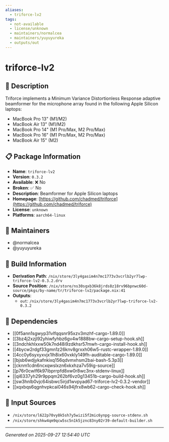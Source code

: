 ```yaml
---
aliases:
  - triforce-lv2
tags:
  - not-available
  - license/unknown
  - maintainers/normalcea
  - maintainers/yuyuyureka
  - outputs/out
---
```


# triforce-lv2

## 📝 Description

Triforce implements a Minimum Variance Distortionless Response
adaptive beamformer for the microphone array found in the
following Apple Silicon laptops:

- MacBook Pro 13" (M1/M2)
- MacBook Air 13" (M1/M2)
- MacBook Pro 14" (M1 Pro/Max, M2 Pro/Max)
- MacBook Pro 16" (M1 Pro/Max, M2 Pro/Max)
- MacBook Air 15" (M2)


## 📋 Package Information

- **Name**: `triforce-lv2`
- **Version**: `0.3.2`
- **Available**: ❌ No
- **Broken**: ✅ No
- **Description**: Beamformer for Apple Silicon laptops
- **Homepage**: [https://github.com/chadmed/triforce](https://github.com/chadmed/triforce)
- **License**: `unknown`
- **Platforms**: `aarch64-linux`
## 👥 Maintainers

- @normalcea
- @yuyuyureka


## 🔧 Build Information

- **Derivation Path**: `/nix/store/3ly4gasim4n7mc1773v3vcrlb2yr7lwp-triforce-lv2-0.3.2.drv`
- **Source Position**: `/nix/store/ns30sqxb36k8jrds8z18rv96bpnwc60d-source/pkgs/by-name/tr/triforce-lv2/package.nix:41`
- **Outputs**:
  - `out`:  `/nix/store/3ly4gasim4n7mc1773v3vcrlb2yr7lwp-triforce-lv2-0.3.2`

## 🔗 Dependencies

- [[0f5ann1sgwyp31vlfqqsnr95xzv3mzhf-cargo-1.89.0]]
- [[3bz4j2xzjl92yhiwfyhbz6gv4w1888bw-cargo-setup-hook.sh]]
- [[3ndchkhlxxw50k7nd48i9zdkhsr57mwh-cargo-install-hook.sh]]
- [[4bycw2rdgf33gmn1z26knv8grxxh06w5-rustc-wrapper-1.89.0]]
- [[4cc0y6syxyxvjx1lh8ix60vxkly149fh-auditable-cargo-1.89.0]]
- [[bjsb6wdjykafnkixq156qdvmxhsm2bai-bash-5.3p3]]
- [[cknm1cdn6ncxqwslxzn6xkxhza7v59ig-source]]
- [[p76r0cwlf6k97ibprrpfd8xw0r8wc3nx-stdenv-linux]]
- [[qi6337yh29r9ppqm262bf6vz0g13451b-cargo-build-hook.sh]]
- [[sw3hnlb0vjc64isbwc5irjd1wvpyad67-triforce-lv2-0.3.2-vendor]]
- [[xqxbqs6qgnhvpkcai046s94jfrx8wb62-cargo-check-hook.sh]]

## 📁 Input Sources

- `/nix/store/l622p70vy8k5sh7y5wizi5f2mic6ynpg-source-stdenv.sh`
- `/nix/store/shkw4qm9qcw5sc5n1k5jznc83ny02r39-default-builder.sh`

---
*Generated on 2025-09-27 12:54:40 UTC*
